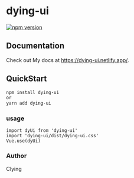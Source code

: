 # dying-ui
[![npm version](https://badge.fury.io/js/dying-ui.svg)](https://badge.fury.io/js/dying-ui)
## Documentation

Check out My docs at https://dying-ui.netlify.app/.

## QuickStart
```bash
npm install dying-ui
or
yarn add dying-ui
```

### usage
```
import dyUi from 'dying-ui'
import 'dying-ui/dist/dying-ui.css'
Vue.use(dyUi)
```

### Author

Clying


